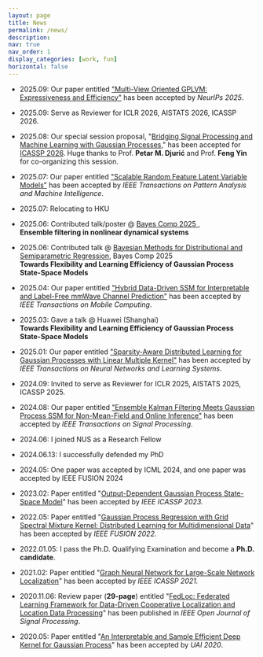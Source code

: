 ```yaml
---
layout: page
title: News
permalink: /news/
description: 
nav: true
nav_order: 1
display_categories: [work, fun]
horizontal: false
---
```

- 2025.09: Our paper entitled ["Multi-View Oriented GPLVM: Expressiveness and Efficiency"](https://arxiv.org/abs/2502.08253) has been accepted by _NeurIPs 2025_.

- 2025.09: Serve as Reviewer for ICLR 2026, AISTATS 2026, ICASSP 2026.

- 2025.08: Our special session proposal, "[Bridging Signal Processing and Machine Learning with Gaussian Processes]()," has been accepted for [ICASSP 2026](https://2026.ieeeicassp.org/). Huge thanks to Prof. **Petar M. Djurić** and Prof. **Feng Yin** for co-organizing this session.

- 2025.07: Our paper entitled ["Scalable Random Feature Latent Variable Models"](https://ieeexplore.ieee.org/document/11081940) has been accepted by _IEEE Transactions on Pattern Analysis and Machine Intelligence_.

- 2025.07: Relocating to HKU
  
- 2025.06: Contributed talk/poster @ [Bayes Comp 2025 ](<https://bayescomp2025.sg>),  <br>
  **Ensemble filtering in nonlinear dynamical systems** <br>

- 2025.06: Contributed talk @ [Bayesian Methods for Distributional and Semiparametric Regression](<https://bayescomp2025.sg/#workshops>), Bayes Comp 2025 <br>
  **Towards Flexibility and Learning Efficiency of Gaussian Process State-Space Models** <br>
  
- 2025.04: Our paper entitled ["Hybrid Data-Driven SSM for Interpretable and Label-Free mmWave Channel Prediction"](https://arxiv.org/abs/2411.11576) has been accepted by _IEEE Transactions on Mobile Computing_.

- 2025.03: Gave a talk @ Huawei (Shanghai) <br>
  **Towards Flexibility and Learning Efficiency of Gaussian Process State-Space Models** <br>
  
- 2025.01: Our paper entitled ["Sparsity-Aware Distributed Learning for Gaussian Processes with Linear Multiple Kernel"](https://ieeexplore.ieee.org/abstract/document/10856719) has been accepted by _IEEE Transactions on Neural Networks and Learning Systems_.
  
- 2024.09: Invited to serve as Reviewer for ICLR 2025, AISTATS 2025, ICASSP 2025.
  
- 2024.08: Our paper entitled ["Ensemble Kalman Filtering Meets Gaussian Process SSM for Non-Mean-Field and Online Inference"](https://doi.org/10.1109/TSP.2024.3448291) has been accepted by _IEEE Transactions on Signal Processing_.
  
- 2024.06: I joined NUS as a Research Fellow
  
- 2024.06.13: I successfully defended my PhD
  
- 2024.05: One paper was accepted by ICML 2024, and one paper was accepted by IEEE FUSION 2024
  
- 2023.02: Paper entitled "[Output-Dependent Gaussian Process State-Space Model](https://ieeexplore.ieee.org/document/10095784)" has been accepted by *IEEE ICASSP 2023.*
  
- 2022.05: Paper entitled "[Gaussian Process Regression with Grid Spectral Mixture Kernel: Distributed Learning for Multidimensional Data](<https://ieeexplore.ieee.org/document/9841347>)" has been accepted by *IEEE FUSION 2022*.
  
- 2022.01.05: I pass the Ph.D. Qualifying Examination and become a **Ph.D. candidate**.
  
- 2021.02: Paper entitled "[Graph Neural Network for Large-Scale Network Localization](https://ieeexplore.ieee.org/document/9414520)" has been accepted by *IEEE ICASSP 2021.*
  
- 2020.11.06: Review paper (**29-page**) entitled "[FedLoc: Federated Learning Framework for Data-Driven Cooperative Localization and Location Data Processing](https://ieeexplore.ieee.org/document/9250516)" has been published in *IEEE Open Journal of Signal Processing*.
  
- 2020.05: Paper entitled "[An Interpretable and Sample Efficient Deep Kernel for Gaussian Process](<http://proceedings.mlr.press/v124/dai20a.html>)" has been accepted by *UAI 2020*.

